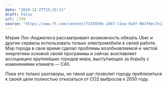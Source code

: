 ```yaml
---
date: "2019-12-27T15:32:11"
draft: False
url: /759
source: "https://www.ft.com/content/f335939e-2467-11ea-9a4f-963f0ec7e134"
---
```


Мэрия Лос-Анджелеса рассматривает возможность обязать Uber и другие сервисы использовать только электромобили в своей работе. Мэр города в свое время сделал проблемы возобновляемой и чистой энергетики основой своей программы и сейчас возглавляет ассоциацию крупнейших городов мира, выступающих за борьбу с изменениями климата — С40. 

Пока это только разговоры, но такой шаг позволит городу приблизиться к своей цели полностью отказаться от CO2 выбросов к 2050 году.
